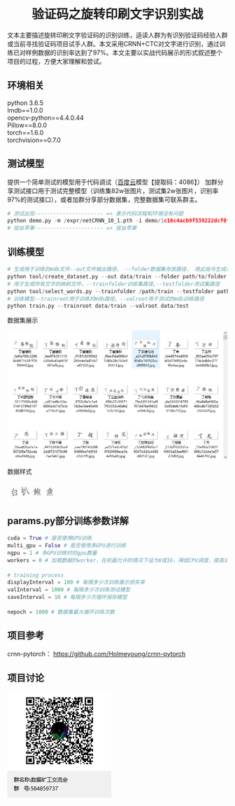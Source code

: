 # <center>验证码之旋转印刷文字识别实战</center>
文本主要描述旋转印刷文字验证码的识别训练，适读人群为有识别验证码经验人群或当前寻找验证码项目试手人群。本文采用CRNN+CTC对文字进行识别，通过训练已对样例数据的识别率达到了97%。本文主要以实战代码展示的形式叙述整个项目的过程，方便大家理解和尝试。

## 环境相关
python 3.6.5<br/>
lmdb==1.0.0<br/>
opencv-python==4.4.0.44<br/>
Pillow==8.0.0<br/>
torch==1.6.0<br/>
torchvision==0.7.0
## 测试模型
提供一个简单测试的模型用于代码调试（<a href="https://pan.baidu.com/s/1SUr86_dyC3EDmGKMOPi_bw">百度云</a>模型【提取码：4086】）
加群分享测试接口用于测试完整模型（训练集82w张图片，测试集2w张图片，识别率97%的测试接口），或者加群分享部分数据集，完整数据集可联系群主。
```python
# 测试出现---------------------- => 表示代码流程和环境没有问题
python demo.py -m /expr/netCRNN_10_1.pth -i demo/1c16c4acb9f539222dcf0fc029b733a5.jpg
# 拔丝苹果---------------------- => 拔丝苹果
```
## 训练模型
```python
# 生成用于训练的mdb文件--out文件输出路径， --folder数据集存放路径， 用此指令生成训练集文件和测试集文件
python tool/create_dataset.py --out data/train --folder path/to/folder
# 用于生成所有文字的映射文件，--trainfolder训练集路径,--testfolder测试集路径
python tool/select_words.py --trainfolder /path/train --testfolder path/test
# 训练模型--trainroot用于训练的mdb路径，--valroot用于测试的mdb训练路径
python train.py --trainroot data/train --valroot data/test
```
数据集展示 

![数据集展示](demo/image/数据集展示.png)  

数据样式 

![数据展示](demo/image/白扒鲍鱼_ce3eb533ac354d48ca6e1bdb9de79d27.jpg) 
## params.py部分训练参数详解
```python
cuda = True # 是否使用GPU训练
multi_gpu = False # 是否使用多GPU进行训练
ngpu = 1 # 多GPU训练时的gpu数量
workers = 0 # 加载数据的worker，在机器允许的情况下设为8或16，降低CPU调度，提高训练效率

# training process
displayInterval = 100 # 每隔多少次训练展示损失率
valInterval = 1000 # 每隔多少次训练测试模型
saveInterval = 10 # 每隔多少次循环保存模型

nepoch = 1000 # 数据集最大循环训练次数
```
## 项目参考
crnn-pytorch： https://github.com/Holmeyoung/crnn-pytorch
## 项目讨论
![数据展示](demo/image/数据矿工交流会群聊二维码.png)